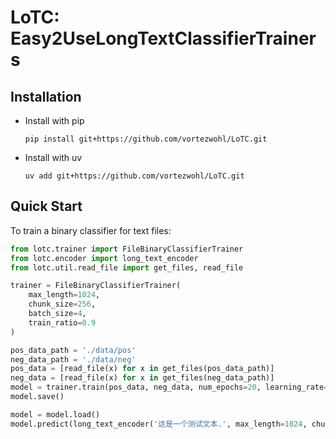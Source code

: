 # LoTC: Easy2UseLongTextClassifierTrainers

## Installation

- Install with pip

    ```
    pip install git+https://github.com/vortezwohl/LoTC.git
    ```

- Install with uv

    ```
    uv add git+https://github.com/vortezwohl/LoTC.git
    ```

## Quick Start

To train a binary classifier for text files:

```python
from lotc.trainer import FileBinaryClassifierTrainer
from lotc.encoder import long_text_encoder
from lotc.util.read_file import get_files, read_file

trainer = FileBinaryClassifierTrainer(
    max_length=1024,
    chunk_size=256,
    batch_size=4,
    train_ratio=0.9
)

pos_data_path = './data/pos'
neg_data_path = './data/neg'
pos_data = [read_file(x) for x in get_files(pos_data_path)]
neg_data = [read_file(x) for x in get_files(neg_data_path)]
model = trainer.train(pos_data, neg_data, num_epochs=20, learning_rate=2e-5)
model.save()

model = model.load()
model.predict(long_text_encoder('这是一个测试文本.', max_length=1024, chunk_size=256)[1])
```

